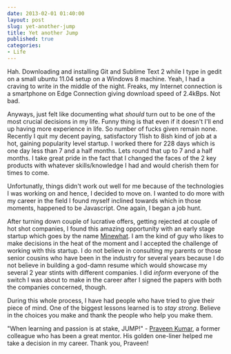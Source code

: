 ```yaml
---
date: 2013-02-01 01:40:00
layout: post
slug: yet-another-jump
title: Yet another Jump
published: true
categories:
- Life
---
```


Hah. Downloading and installing Git and Sublime Text 2 while I type in gedit on a small ubuntu 11.04 setup on a Windows 8 machine. Yeah, I had a craving to write in the middle of the night. Freaks, my Internet connection is a smartphone on Edge Connection giving download speed of 2.4kBps. Not bad.

Anyways, just felt like documenting what _should_ turn out to be one of the most crucial decisions in my life. Funny thing is that even if it doesn't I'll end up having more experience in life. So number of fucks given remain none. Recently I quit my decent paying, satisfactory 11ish to 8ish kind of job at a hot, gaining popularity level startup. I worked there for 228 days which is one day less than 7 and a half months. Lets round that up to 7 and a half months. I take great pride in the fact that I changed the faces of the 2 key products with whatever skills/knowledge I had and would cherish them for times to come.

Unfortunatly, things didn't work out well for me because of the technologies I was working on and hence, I decided to move on. I wanted to do more with my career in the field I found myself inclined towards which in those moments, happened to be Javascript. One again, I began a job hunt. 

After turning down couple of lucrative offers, getting rejected at couple of hot shot companies, I found this amazing opportunity with an early stage startup which goes by the name [Minewhat](http://www.minewhat.com). I am the kind of guy who likes to make decisions in the heat of the moment and I accepted the challenge of working with this startup. I do not believe in consulting my parents or those senior cousins who have been in the industry for several years because I do not believe in building a god-damn resume which would showcase my several 2 year stints with different companies. I did _inform_ everyone of the switch I was about to make in the career after I signed the papers with both the companies concerned, though.

During this whole process, I have had people who have tried to give their piece of mind. One of the biggest lessons learned is to _stay strong_. Believe in the choices you make and thank the people who help you make them.

"When learning and passion is at stake, JUMP!" - [Praveen Kumar](https://twitter.com/apnerve), a former colleague who has been a great mentor. His golden one-liner helped me take a decision in my career. Thank you, Praveen!